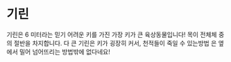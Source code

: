 # 기린

기린은 6 미터라는 믿기 어려운 키를 가진 가장 키가 큰 육상동물입니다! 목이 전체체
중의 절반을 차지합니다. 다 큰 기린은 키가 굉장히 커서, 천적들이 죽일 수 있는방법
은 옆에서 밀어 넘어뜨리는 방법밖에 없다네요!
